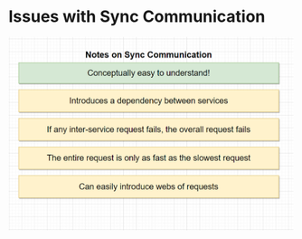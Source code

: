 # Issues with Sync Communication 

![Sync Issues](../../doc_assets/screenshots/sync-comm/Sync-comm-problems.png)